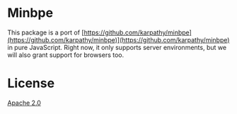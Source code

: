 # Minbpe

This package is a port of [https://github.com/karpathy/minbpe](https://github.com/karpathy/minbpe)](https://github.com/karpathy/minbpe) in pure JavaScript. Right now, it only supports server environments, but we will also grant support for browsers too.

# License
[Apache 2.0](./LICENSE.md)